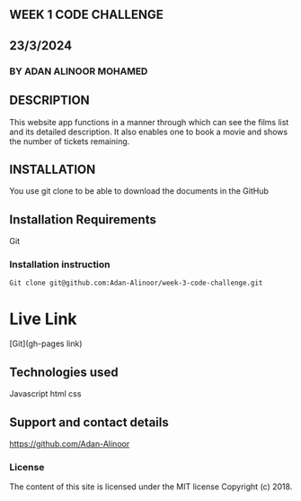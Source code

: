 ## WEEK 1 CODE CHALLENGE

## 23/3/2024

### BY ADAN ALINOOR MOHAMED

## DESCRIPTION
This website app functions in a manner through which can see the films list and its detailed description. It also enables one to book a movie and shows the number of tickets remaining.

## INSTALLATION 
You use git clone to be able to download the documents in the GitHub

## Installation Requirements
Git

### Installation instruction
```
Git clone git@github.com:Adan-Alinoor/week-3-code-challenge.git

```

# Live Link
[Git](gh-pages link)

## Technologies used
Javascript
html
css


## Support and contact details
https://github.com/Adan-Alinoor

### License
The content of this site is licensed under the MIT license
Copyright (c) 2018.